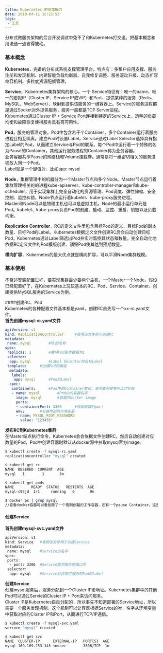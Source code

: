 ```yaml
---
title: Kubernetes 的基本概念
date: 2018-04-11 16:25:53
tags:
 - 工具
---
```


分布式微服务架构的后台开发调试中免不了和Kubernetes打交道，把基本概念和用法通一通省得被动。  
### 基本概念
**Kubernetes**，完备的分布式系统支撑管理平台。特点有：多租户应用支撑、服务注册和发现机制、内建智能负载均衡器、自我修复调整、服务滚动升级、动态扩容缩容机制、多粒度资源配额管理。  

**Service**，Kubernetes集群架构的核心。一个
Service特征有：唯一的name、唯一的虚拟IP（Cluster IP、Service IP或VIP）和Port、提供某种的服务（Redis、MySQL、WebServer）、映射到提供该服务的一组容器上。Service的服务进程都是通过Socket对外提供服务，服务一般都是TCP Server进程。  
Kubernetes通过Cluster IP + Service Port连接到特定的Service上，透明的负载均衡和故障恢复使得服务具有高可用性。  

**Pod**，服务的管理对象。Pod中包含若干个Container，多个Container运行着服务进程且相互隔离。建立Pod时设置Label，Service通过Label Selector选择具有指定Label的Pod，从而建立Service与Pod的联系。每个Pod中运行着一个特殊的名为Pause的Container，其他运行服务进程的Container称为业务容器。  
业务容器共享Pause的网络栈和Volume挂载卷。通常是将一组密切相关的服务进程放入同一个Pod。  
Label就是一个键值对，比如app: mysql  

**Node**，集群管理中的机器分为一个Master节点和多个Node。Master节点运行着集群管理相关的的进程kube-apiserver、kube-controller-manager和kube-scheduler，用于实现集群上完全自动化的资源管理、Pod调度、弹性伸缩、安全控制、监控纠错。Node节点运行着kubelet、kube-proxy服务进程。  
Master和Node可以是物理主机也可以是虚拟主机，Node的最小运行单元是Pod。kubelet、kube-proxy负责Pod的创建、启动、监控、重启、销毁以及负载均衡。  

**Replication Controller**，RC的定义文件里包含目标Pod的定义、目标Pod的副本数量、目标Pod的Label。Kubernetes根据定义文件创建RC后会自动创建目标Pod，Kubernetes通过Label筛选出Pod并实时监控其状态和数量。完全自动化地依据RC定义文件的Pod模版创建、销毁Pod使其达到预期数量。  

**横向扩容**，Kubernetes的最大优点就是横向扩容，可以平滑Node集群规模。  

### 基本使用
不赘述安装配置过程，要实现集群最少要两个主机，一个Master一个Node。假设已经配置好了，在Kubernetes上玩玩基本的RC、Pod、Service、Container。创建提供MySQL服务的Service为例。  

####创建RC、Pod   
Kubernetes的各种配置文件基本都是yaml，创建RC首先写一个xx-rc.yaml文件。  
**首先创建mysql-rc.yaml文件**  
```yaml
apiVersion: v1
kind: ReplicationController		#表明该文件用于创建RC
metadata:
 name: mysql 		#RC的名称
spec:
 replicas: 1		#期待Pod副本数量为1
 selector:
  app: mysql		#Label Selector的目标Label
 template:		#创建Pod的模版
  metadata:
   labels:
    app: mysql		#Pod的Label
  spec:
   containers:		#Pod中的Container数组，表明要创建哪些工作容器
   - name: mysql		#Pod中的容器名字
     image: mysql		#容器的docker image
     ports:
     - containerPort: 3306		#容器暴露的port
     env:		#容器内部的环境变量
     - name: MYSQL_ROOT_PASSWORD
       value: "123456"
```

**发布RC到Kubernetes集群**  
在Master结点执行命令，Kubernetes会会依据文件创建RC，然后自动创建对应数量的Pod，Pod中创建容器时默认从docker源中拉取mysql官方Image。  
```bash
$ kubectl create -f mysql-rc.yaml
replicationcontroller "mysql" created

$ kubectl get rc
NAME  DESERED  CURRENT  AGE
mysql   1        1       3m

$ kubectl get pods
NAME        READY  STATUS   RESTERTS  AGE
mysql-c95jd  1/1     running   0       9m

$ docker ps | grep mysql
//查看docker容器可以看到除了一个刚刚创建的工作容器，还有一个pause Container，这是Pod的根容器。
```

#### 创建Service
**首先创建mysql-svc.yaml文件** 
```bash
apiVersion: v1
kind: Service 	#表明该文件用于创建Service
metadata:
 name: mysql 	#Service的名字
spec:
 ports:
  - port: 3306 	#Service提供服务的端口号
 selector:
  app: mysql 	#Service对应提供服务的Pod的Label
```

**创建Service**  
创建mysql服务后，服务分配到一个Cluster IP虚地址。Kubernetes集群中的其他Pod可以通过Servie的Cluster IP + Port来访问服务。  
Cluster IP是Kubernetes自动分配的，所以事先不知道部署的Service地址，所以需要一个服务发现机制。这个机制可以让容器根据Service的唯一名字从环境变量中获取对应的Cluster IP和Port，从而进行TCP/IP通信。  
```bash
$ kubectl create -f mysql-svc.yaml
serivce "mysql" created

$ kubectl get svc
NAME  CLUSTER-IP      EXTERNAL-IP   PORT(S)  AGE
mysql 169.169.253.143 <none>        3306/TCP  1m
```
